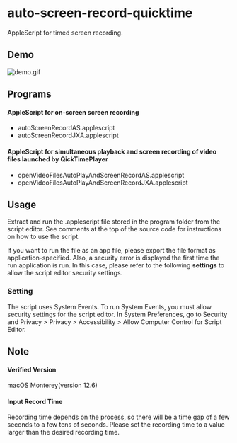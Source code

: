 # auto-screen-record-quicktime
AppleScript for timed screen recording.

## Demo
![demo.gif](.demofile/demo.gif)

## Programs
#### AppleScript for on-screen screen recording
* autoScreenRecordAS.applescript
* autoScreenRecordJXA.applescript

#### AppleScript for simultaneous playback and screen recording of video files launched by QickTimePlayer
* openVideoFilesAutoPlayAndScreenRecordAS.applescript
* openVideoFilesAutoPlayAndScreenRecordJXA.applescript

## Usage
Extract and run the .applescript file stored in the program folder from the script editor.
See comments at the top of the source code for instructions on how to use the script.

If you want to run the file as an app file, please export the file format as application-specified.
Also, a security error is displayed the first time the run application is run.
In this case, please refer to the following **settings** to allow the script editor security settings.

### Setting
The script uses System Events.
To run System Events, you must allow security settings for the script editor.
In System Preferences, go to Security and Privacy > Privacy > Accessibility > Allow Computer Control for Script Editor.

## Note
#### Verified Version
macOS Monterey(version 12.6)
####  Input Record Time
Recording time depends on the process, so there will be a time gap of a few seconds to a few tens of seconds.
Please set the recording time to a value larger than the desired recording time.
